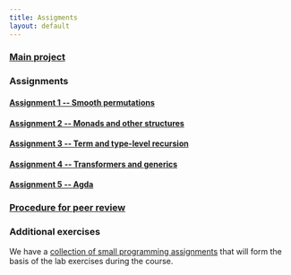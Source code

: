 ```yaml
---
title: Assigments
layout: default
---
```


### [Main project](project.html)

### Assignments

<!-- Please submit all your solutions to
[Submit](http://www.cs.uu.nl/docs/submit) before the specified
deadline. -->

#### [Assignment 1 -- Smooth permutations](assignment1.html)

#### [Assignment 2 -- Monads and other structures](assignment2.html)

#### [Assignment 3 -- Term and type-level recursion](assignment3.html)

#### [Assignment 4 -- Transformers and generics](assignment4.html)

#### [Assignment 5 -- Agda](https://classroom.github.com/a/PQfyoR9w)

### [Procedure for peer review](review.html)

### Additional exercises

We have a
[collection of small programming assignments](doc/assignments.pdf)
that will form the basis of the lab exercises during the course.

<!-- The first chapter contains a lot of small exercises that you should be -->
<!-- able to complete easily enough if you've already completed the course -->
<!-- on Functional Programming. -->

<!-- I'll ask you to submit a series of these small exercises over the -->
<!-- coming weeks to practice with the material that we've seen in class. -->

<!-- Please submit all your solutions to -->
<!-- [Submit](http://www.cs.uu.nl/docs/submit) before the specified -->
<!-- deadline. -->

<!-- #### Assignment 1 -->

<!-- Please submit the following exercises before **Monday, Feb 20**. -->

<!-- * 2.1.1 (20%) - Cabal -->
<!-- * 2.2.2 (20%) - Unfold -->
<!-- * 2.2.5 (15%) - Count -->
<!-- * 2.7.1 (20%) - Permutations -->
<!-- * 2.9.1 (25%) - Proofs -->

<!-- #### Assignment 2 -->

<!-- Please submit the following exercises before **Monday, Feb 27**. -->

<!-- * 2.3 (35%) Monads -->
<!-- * 3.3.3 (10%) Foldable -->
<!-- * 3.3.4 (10%) Foldable -->
<!-- * 3.3.5 (10%) Foldable -->
<!-- * 2.2.8 (25%) Teletype IO -->
<!-- * 2.2.9 (10%) Stacks -->

<!-- Further assignments will be announced in due course. -->

<!-- #### Assignment 3 -->

<!-- Please submit the following exercises before **Tuesday, March 7**. -->

<!-- * 2.2.1 Tail recursion -->
<!-- * 2.2.3 Fix -->
<!-- * 2.4.1 -2.4.3 Nested types -->
<!-- * 2.5.3 Evidence translation -->

<!-- #### Assignment 4 -->

<!-- Please submit the following exercises before **Friday, March 17**. -->

<!-- * 2.10.5-2.10.7 (10%) Unsafe I/O -->

<!-- * 2.2.4 (15%) Tries -->

<!-- * 2.11.2 (25%) Generics -->

<!-- * 2.2.6 (25%) Partiality monad -->

<!-- * 2.6.1 (25%) Contracts -->

<!-- #### Assignment 5 -->

<!-- I've uploaded a set of [Agda exercises](doc/Exercise.agda) for you to -->
<!-- complete. -->

<!-- Please submit this last set of exercises no later than **Friday, March 31**. -->
